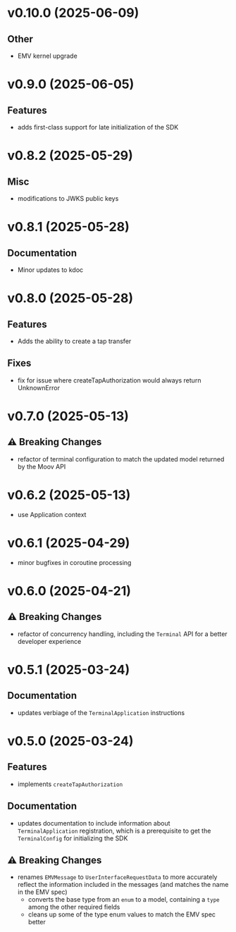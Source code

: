 # v0.10.0 (2025-06-09)

## Other
- EMV kernel upgrade

# v0.9.0 (2025-06-05)

## Features
- adds first-class support for late initialization of the SDK

# v0.8.2 (2025-05-29)

## Misc
- modifications to JWKS public keys

# v0.8.1 (2025-05-28)

## Documentation

- Minor updates to kdoc

# v0.8.0 (2025-05-28)

## Features

- Adds the ability to create a tap transfer

## Fixes

- fix for issue where createTapAuthorization would always return UnknownError

# v0.7.0 (2025-05-13)

## :warning: Breaking Changes

-	refactor of terminal configuration to match the updated model returned by the Moov API

# v0.6.2 (2025-05-13)

- use Application context

# v0.6.1 (2025-04-29)

-	minor bugfixes in coroutine processing

# v0.6.0 (2025-04-21)

## :warning: Breaking Changes

-	refactor of concurrency handling, including the `Terminal` API for a better developer experience

# v0.5.1 (2025-03-24)

## Documentation

-	updates verbiage of the `TerminalApplication` instructions

# v0.5.0 (2025-03-24)

## Features

-	implements `createTapAuthorization`

## Documentation

-	updates documentation to include information about `TerminalApplication` registration, which is a prerequisite to get the `TerminalConfig` for initializing the SDK

## :warning: Breaking Changes

-	renames `EMVMessage` to `UserInterfaceRequestData` to more accurately reflect the information included in the messages (and matches the name in the EMV spec)
	-	converts the base type from an `enum` to a model, containing a `type` among the other required fields
	-	cleans up some of the type enum values to match the EMV spec better
